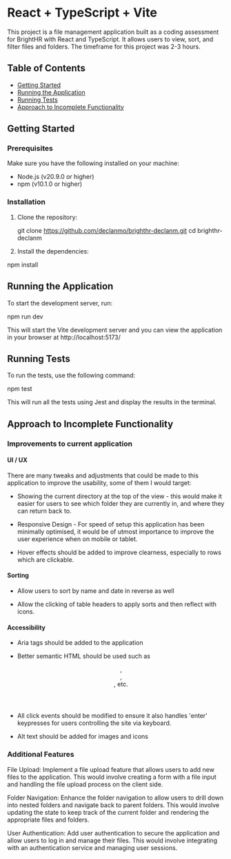 # React + TypeScript + Vite

This project is a file management application built as a coding assessment for BrightHR with React and TypeScript. It allows users to view, sort, and filter files and folders. The timeframe for this project was 2-3 hours.

## Table of Contents

- [Getting Started](#getting-started)
- [Running the Application](#running-the-application)
- [Running Tests](#running-tests)
- [Approach to Incomplete Functionality](#approach-to-incomplete-functionality)

## Getting Started

### Prerequisites

Make sure you have the following installed on your machine:

- Node.js (v20.9.0 or higher)
- npm (v10.1.0 or higher)

### Installation

1. Clone the repository:

   git clone https://github.com/declanmo/brighthr-declanm.git
   cd brighthr-declanm

2. Install the dependencies:

  npm install


## Running the Application

To start the development server, run:

  npm run dev

This will start the Vite development server and you can view the application in your browser at http://localhost:5173/

## Running Tests

To run the tests, use the following command:

  npm test

This will run all the tests using Jest and display the results in the terminal.

## Approach to Incomplete Functionality

### Improvements to current application

#### UI / UX

There are many tweaks and adjustments that could be made to this application to improve the usability, some of them I would target:

- Showing the current directory at the top of the view - this would make it easier for users to see which folder they are currently in, and where they can return back to.

- Responsive Design - For speed of setup this application has been minimally optimised, it would be of utmost importance to improve the user experience when on mobile or tablet.

- Hover effects should be added to improve clearness, especially to rows which are clickable.

#### Sorting

- Allow users to sort by name and date in reverse as well

- Allow the clicking of table headers to apply sorts and then reflect with icons.

#### Accessibility

- Aria tags should be added to the application

- Better semantic HTML should be used such as <header>, <main>, <section>, etc.

- All click events should be modified to ensure it also handles 'enter' keypresses for users controlling the site via keyboard.

- Alt text should be added for images and icons

### Additional Features

File Upload: Implement a file upload feature that allows users to add new files to the application. This would involve creating a form with a file input and handling the file upload process on the client side.

Folder Navigation: Enhance the folder navigation to allow users to drill down into nested folders and navigate back to parent folders. This would involve updating the state to keep track of the current folder and rendering the appropriate files and folders.

User Authentication: Add user authentication to secure the application and allow users to log in and manage their files. This would involve integrating with an authentication service and managing user sessions.